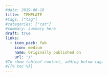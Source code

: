 ```yaml
---
#date: 2019-06-18
title: -TEMPLATE-
#tags: ["tag"]
#categories: ["cat"]
#summary: summary here
draft: true
links:
  - icon_pack: fab
    icon: medium
    name: Originally published on
    url: '/'
#To show tableof contact, adding below tag.
#{{% toc %}}
---
```

